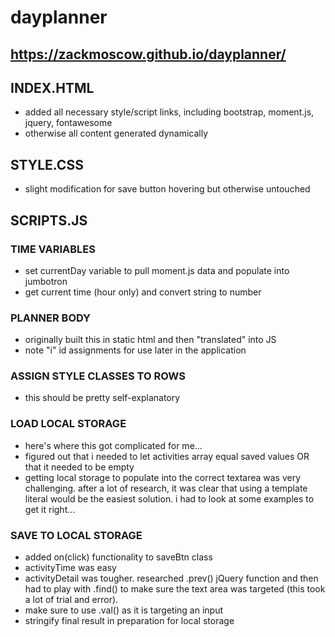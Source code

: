 # dayplanner

## https://zackmoscow.github.io/dayplanner/

## INDEX.HTML

- added all necessary style/script links, including bootstrap, moment.js, jquery, fontawesome
- otherwise all content generated dynamically

## STYLE.CSS

- slight modification for save button hovering but otherwise untouched

## SCRIPTS.JS

### TIME VARIABLES

- set currentDay variable to pull moment.js data and populate into jumbotron
- get current time (hour only) and convert string to number

### PLANNER BODY

- originally built this in static html and then "translated" into JS
- note "i" id assignments for use later in the application

### ASSIGN STYLE CLASSES TO ROWS

- this should be pretty self-explanatory

### LOAD LOCAL STORAGE

- here's where this got complicated for me...
- figured out that i needed to let activities array equal saved values OR that it needed to be empty
- getting local storage to populate into the correct textarea was very challenging. after a lot of research,  it was clear that using a template literal would be the easiest solution. i had to look at some examples    to get it right...

### SAVE TO LOCAL STORAGE

- added on(click) functionality to saveBtn class
- activityTime was easy
- activityDetail was tougher. researched .prev() jQuery function and then had to play with .find() to make    sure the text area was targeted (this took a lot of trial and error). 
- make sure to use .val() as it is targeting an input
- stringify final result in preparation for local storage
